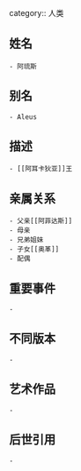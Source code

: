 category:: 人类
## 姓名
	- 阿琉斯
## 别名
	- Aleus
## 描述
	- [[阿耳卡狄亚]]王
## 亲属关系
	- 父亲[[阿菲达斯]]
	- 母亲
	- 兄弟姐妹
	- 子女[[奥革]]
	- 配偶
## 重要事件
	-
## 不同版本
	-
## 艺术作品
	-
## 后世引用
	-
